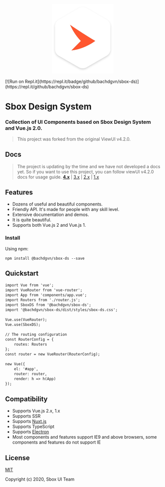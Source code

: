 <p align="center">
    <a href="https://sb.1data.vn">
        <img width="200" src="./sbox-logo.jpg"/>
    </a>
</p>
[![Run on Repl.it](https://repl.it/badge/github/bachdgvn/sbox-ds)](https://repl.it/github/bachdgvn/sbox-ds)

<h1>
    Sbox Design System
    <h3>Collection of UI Components based on Sbox Design System and Vue.js 2.0.</h3>
</h1>

> This project was forked from the original ViewUI v4.2.0.

## Docs
> The project is updating by the time and we have not developed a docs yet.
> So if you want to use this project, you can follow viewUI v4.2.0 docs for usage guide.
**[4.x](https://www.iviewui.com)** | [3.x](http://v3.iviewui.com) | [2.x](http://v2.iviewui.com) | [1.x](http://v1.iviewui.com)

## Features

- Dozens of useful and beautiful components.
- Friendly API. It's made for people with any skill level.
- Extensive documentation and demos.
- It is quite beautiful.
- Supports both Vue.js 2 and Vue.js 1.

### Install

Using npm:
```
npm install @bachdgvn/sbox-ds --save
```

## Quickstart

```
import Vue from 'vue';
import VueRouter from 'vue-router';
import App from 'components/app.vue';
import Routers from './router.js';
import SboxDS from '@bachdgvn/sbox-ds';
import '@bachdgvn/sbox-ds/dist/styles/sbox-ds.css';

Vue.use(VueRouter);
Vue.use(SboxDS);

// The routing configuration
const RouterConfig = {
    routes: Routers
};
const router = new VueRouter(RouterConfig);

new Vue({
    el: '#app',
    router: router,
    render: h => h(App)
});
```

## Compatibility

- Supports Vue.js 2.x, 1.x
- Supports SSR
- Supports [Nuxt.js](https://nuxtjs.org/)
- Supports TypeScript
- Supports [Electron](http://electron.atom.io/)
- Most components and features support IE9 and above browsers, some components and features do not support IE

## License
[MIT](http://opensource.org/licenses/MIT)

Copyright (c) 2020, Sbox UI Team
